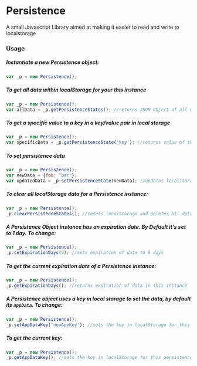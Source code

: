 # Persistence
A small Javascript Library aimed at making it easier to read and write to localstorage

### Usage 
##### Instantiate a new Persistence object:
```javascript
var _p = new Persistence();
```
##### To get all data within localStorage for your this instance
```javascript
var _p = new Persistence();
var allData = _p.getPersistenceStates(); //returns JSON Object of all data
```
##### To get a specific value to a key in a key/value pair in local storage
```javascript
var _p = new Persistence();
var specificData = _p.getPersistenceState('key'); //returns value of that key in the JSON object of all localstorage for this intance
```
##### To set persistence data
```javascript
var _p = new Persistence();
var newData = {foo: "bar"};
var updatedData = _p.setPersistenceState(newData); //updates localstorage and returns JSON Object of all updated data
```
##### To clear all localStorage data for a Persistence instance:
```javascript
var _p = new Persistence();
_p.clearPersistenceStates(); //resets localstorage and deletes all data for that Persistence instance
```
##### A Persistence Object instance has an expiration date. By Default it's set to 1 day. To change:
```javascript
var _p = new Persistence();
_p.setExpirationDays(5); //sets expiration of data to 5 days
```
##### To get the current expiration date of a Persistence instance:
```javascript
var _p = new Persistence();
_p.getExpirationDays(); //returns expiration of data in this instance
```
##### A Persistence object uses a key in local storage to set the data, by default its `appData`. To change:
```javascript
var _p = new Persistence();
_p.setAppDataKey('newAppKey'); //sets the key in localStorage for this persistence object to "newAppKey"
```
##### To get the current key:
```javascript
var _p = new Persistence();
_p.getAppDataKey(); //sets the key in localStorage for this persistence object to "newAppKey"
```

